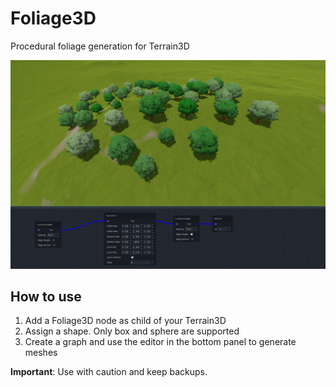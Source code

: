# Foliage3D

Procedural foliage generation for Terrain3D

![](./screenshot.png)

## How to use

1. Add a Foliage3D node as child of your Terrain3D
2. Assign a shape. Only box and sphere are supported
3. Create a graph and use the editor in the bottom panel to generate meshes

**Important**: Use with caution and keep backups.
